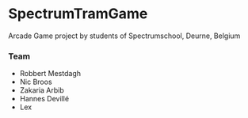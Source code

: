﻿# SpectrumTramGame
Arcade Game project by students of Spectrumschool, Deurne, Belgium

### Team
- Robbert Mestdagh
- Nic Broos
- Zakaria Arbib
- Hannes Devillé
- Lex